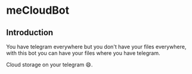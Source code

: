 # meCloudBot
## Introduction
You have telegram everywhere but you don't have your files everywhere, with this bot
you can have your files where you have telegram.

Cloud storage on your telegram :smile:.
